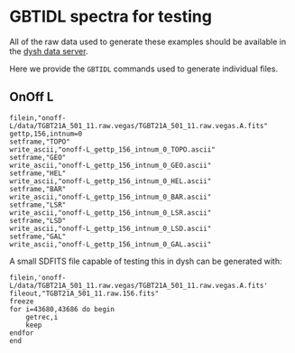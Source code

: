 # GBTIDL spectra for testing

All of the raw data used to generate these examples should be available in the [dysh data server](https://www.gb.nrao.edu/dysh/example_data/).

Here we provide the `GBTIDL` commands used to generate individual files.


## OnOff L <a name="onoff"></a>
``` IDL
filein,"onoff-L/data/TGBT21A_501_11.raw.vegas/TGBT21A_501_11.raw.vegas.A.fits"
gettp,156,intnum=0
setframe,"TOPO"
write_ascii,"onoff-L_gettp_156_intnum_0_TOPO.ascii"
setframe,"GEO"
write_ascii,"onoff-L_gettp_156_intnum_0_GEO.ascii"
setframe,"HEL"
write_ascii,"onoff-L_gettp_156_intnum_0_HEL.ascii"
setframe,"BAR"
write_ascii,"onoff-L_gettp_156_intnum_0_BAR.ascii"
setframe,"LSR"
write_ascii,"onoff-L_gettp_156_intnum_0_LSR.ascii"
setframe,"LSD"
write_ascii,"onoff-L_gettp_156_intnum_0_LSD.ascii"
setframe,"GAL"
write_ascii,"onoff-L_gettp_156_intnum_0_GAL.ascii"
```

A small SDFITS file capable of testing this in dysh can be generated with:
```
filein,'onoff-L/data/TGBT21A_501_11.raw.vegas/TGBT21A_501_11.raw.vegas.A.fits'
fileout,"TGBT21A_501_11.raw.156.fits"
freeze
for i=43680,43686 do begin
    getrec,i
    keep
endfor
end
```
